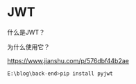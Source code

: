 # JWT

什么是JWT？

为什么使用它？



https://www.jianshu.com/p/576dbf44b2ae





``` python
E:\blog\back-end>pip install pyjwt
```